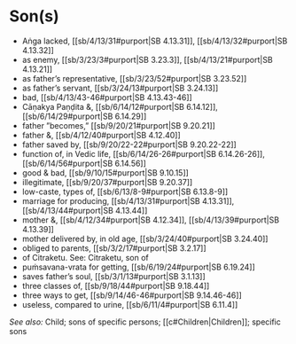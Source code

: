 # Son(s)

* Aṅga lacked, [[sb/4/13/31#purport|SB 4.13.31]], [[sb/4/13/32#purport|SB 4.13.32]]
* as enemy, [[sb/3/23/3#purport|SB 3.23.3]], [[sb/4/13/21#purport|SB 4.13.21]]
* as father’s representative, [[sb/3/23/52#purport|SB 3.23.52]]
* as father’s servant, [[sb/3/24/13#purport|SB 3.24.13]]
* bad, [[sb/4/13/43-46#purport|SB 4.13.43-46]]
* Cāṇakya Paṇḍita &, [[sb/6/14/12#purport|SB 6.14.12]], [[sb/6/14/29#purport|SB 6.14.29]]
* father ”becomes,” [[sb/9/20/21#purport|SB 9.20.21]]
* father &, [[sb/4/12/40#purport|SB 4.12.40]]
* father saved by, [[sb/9/20/22-22#purport|SB 9.20.22-22]]
* function of, in Vedic life, [[sb/6/14/26-26#purport|SB 6.14.26-26]], [[sb/6/14/56#purport|SB 6.14.56]]
* good & bad, [[sb/9/10/15#purport|SB 9.10.15]]
* illegitimate, [[sb/9/20/37#purport|SB 9.20.37]]
* low-caste, types of, [[sb/6/13/8-9#purport|SB 6.13.8-9]]
* marriage for producing, [[sb/4/13/31#purport|SB 4.13.31]], [[sb/4/13/44#purport|SB 4.13.44]]
* mother &, [[sb/4/12/34#purport|SB 4.12.34]], [[sb/4/13/39#purport|SB 4.13.39]]
* mother delivered by, in old age, [[sb/3/24/40#purport|SB 3.24.40]]
* obliged to parents, [[sb/3/2/17#purport|SB 3.2.17]]
* of Citraketu. See: Citraketu, son of 
* puṁsavana-vrata for getting, [[sb/6/19/24#purport|SB 6.19.24]]
* saves father’s soul, [[sb/3/1/13#purport|SB 3.1.13]]
* three classes of, [[sb/9/18/44#purport|SB 9.18.44]]
* three ways to get, [[sb/9/14/46-46#purport|SB 9.14.46-46]]
* useless, compared to urine, [[sb/6/11/4#purport|SB 6.11.4]]

*See also:* Child; sons of specific persons; [[c#Children|Children]]; specific sons
